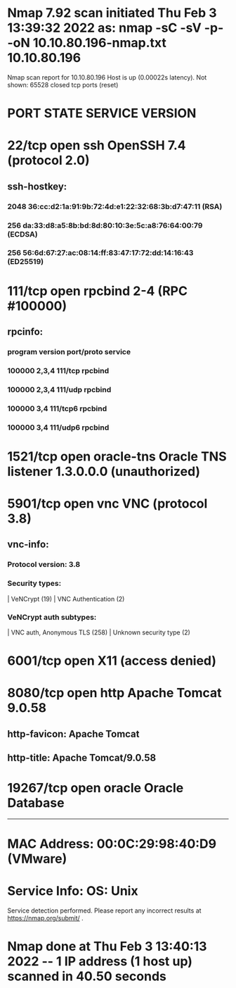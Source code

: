 # Nmap 7.92 scan initiated Thu Feb  3 13:39:32 2022 as: nmap -sC -sV -p- -oN 10.10.80.196-nmap.txt 10.10.80.196
Nmap scan report for 10.10.80.196
Host is up (0.00022s latency).
Not shown: 65528 closed tcp ports (reset)

# PORT      STATE SERVICE    VERSION
# 22/tcp    open  ssh        OpenSSH 7.4 (protocol 2.0)
## ssh-hostkey: 
### 2048 36:cc:d2:1a:91:9b:72:4d:e1:22:32:68:3b:d7:47:11 (RSA)
### 256 da:33:d8:a5:8b:bd:8d:80:10:3e:5c:a8:76:64:00:79 (ECDSA)
### 256 56:6d:67:27:ac:08:14:ff:83:47:17:72:dd:14:16:43 (ED25519)

# 111/tcp   open  rpcbind    2-4 (RPC #100000)
## rpcinfo: 
### program version    port/proto  service
### 100000  2,3,4        111/tcp   rpcbind
### 100000  2,3,4        111/udp   rpcbind
### 100000  3,4          111/tcp6  rpcbind
### 100000  3,4          111/udp6  rpcbind

# 1521/tcp  open  oracle-tns Oracle TNS listener 1.3.0.0.0 (unauthorized)

# 5901/tcp  open  vnc        VNC (protocol 3.8)
## vnc-info: 
### Protocol version: 3.8
### Security types: 
|     VeNCrypt (19)
|     VNC Authentication (2)
### VeNCrypt auth subtypes: 
|     VNC auth, Anonymous TLS (258)
|     Unknown security type (2)

# 6001/tcp  open  X11        (access denied)

# 8080/tcp  open  http       Apache Tomcat 9.0.58
## http-favicon: Apache Tomcat
## http-title: Apache Tomcat/9.0.58

# 19267/tcp open  oracle     Oracle Database

------------------------------------------------------------------------

# MAC Address: 00:0C:29:98:40:D9 (VMware)
# Service Info: OS: Unix

Service detection performed. Please report any incorrect results at https://nmap.org/submit/ .
# Nmap done at Thu Feb  3 13:40:13 2022 -- 1 IP address (1 host up) scanned in 40.50 seconds
